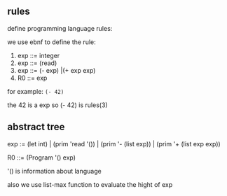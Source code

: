 ## rules

define programming language rules:

we use ebnf to define the rule:

1. exp ::= integer
2. exp ::= (read)
3. exp ::= (- exp)
        |(+ exp exp)
4. R0  ::= exp

for example: `(- 42)`

the 42 is a exp
so (- 42) is rules(3)

## abstract tree

exp := (let int)
    | (prim 'read '())
    | (prim '- (list exp))
    | (prim '+ (list exp exp))

R0 ::= (Program '() exp)

'() is information about language

also we use list-max function to evaluate the hight of exp